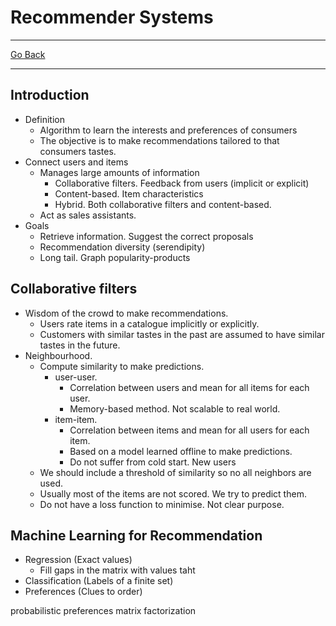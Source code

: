 # Recommender Systems
---
[Go Back](UNIOVI/3S2_IntSys/README.md)

---
## Introduction
- Definition
	- Algorithm to learn the interests and preferences of consumers
	- The objective is to make recommendations tailored to that consumers tastes.
- Connect users and items
	- Manages large amounts of information
		- Collaborative filters. Feedback from users (implicit or explicit)
		- Content-based. Item characteristics
		- Hybrid. Both collaborative filters and content-based.
	- Act as sales assistants.
- Goals
	- Retrieve information. Suggest the correct proposals
	- Recommendation diversity (serendipity)
	- Long tail. Graph popularity-products
## Collaborative filters
- Wisdom of the crowd to make recommendations.
	- Users rate items in a catalogue implicitly or explicitly.
	- Customers with similar tastes in the past are assumed to have similar tastes in the future.
- Neighbourhood.
	- Compute similarity to make predictions.
		- user-user.
			- Correlation between users and mean for all items for each user.
			- Memory-based method. Not scalable to real world.
		- item-item.
			- Correlation between items and mean for all users for each item. 
			- Based on a model learned offline to make predictions.
			- Do not suffer from cold start. New users
	- We should include a threshold of similarity so no all neighbors are used.
	- Usually most of the items are not scored. We try to predict them.
	- Do not have a loss function to minimise. Not clear purpose.
## Machine Learning for Recommendation
- Regression (Exact values)
	- Fill gaps in the matrix with values taht
- Classification (Labels of a finite set)
- Preferences (Clues to order)


probabilistic preferences
matrix factorization